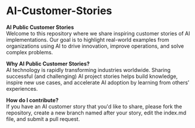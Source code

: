# AI-Customer-Stories
**AI Public Customer Stories**  
Welcome to this repository where we share inspiring customer stories of AI implementations. Our goal is to highlight real-world examples from organizations using AI to drive innovation, improve operations, and solve complex problems.

**Why AI Public Customer Stories?**  
AI technology is rapidly transforming industries worldwide. Sharing successful (and challenging) AI project stories helps build knowledge, inspire new use cases, and accelerate AI adoption by learning from others’ experiences.

**How do I contribute?**  
If you have an AI customer story that you'd like to share, please fork the repository, create a new branch named after your story, edit the index.md file, and submit a pull request.
